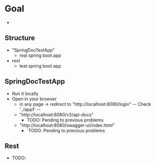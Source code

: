 # Goal
* 

## Structure
* "SpringDocTestApp"
  * real spring boot app
* rest
  * test spring boot app

## SpringDocTestApp
* Run it locally
* Open in your browser
  * in any page -> redirect to "http://localhost:8080/login"  -- Check '../app1' --
  * "http://localhost:8080/v3/api-docs"
    * TODO: Pending to previous problems
  * "http://localhost:8080/swagger-ui/index.html"
    * `TODO: Pending to previous problems

## Rest
* TODO:
